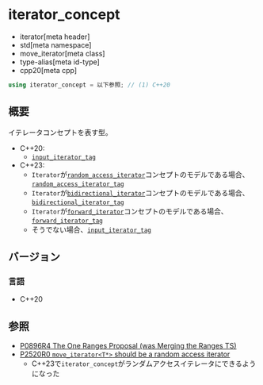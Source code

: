 # iterator_concept
* iterator[meta header]
* std[meta namespace]
* move_iterator[meta class]
* type-alias[meta id-type]
* cpp20[meta cpp]

```cpp
using iterator_concept = 以下参照; // (1) C++20
```

## 概要
イテレータコンセプトを表す型。

- C++20:
    - [`input_iterator_tag`](/reference/iterator/iterator_tag.md)
- C++23:
    - `Iterator`が[`random_access_iterator`](/reference/iterator/random_access_iterator.md)コンセプトのモデルである場合、[`random_access_iterator_tag`](/reference/iterator/iterator_tag.md)
    - `Iterator`が[`bidirectional_iterator`](/reference/iterator/bidirectional_iterator.md)コンセプトのモデルである場合、[`bidirectional_iterator_tag`](/reference/iterator/iterator_tag.md)
    - `Iterator`が[`forward_iterator`](/reference/iterator/forward_iterator.md)コンセプトのモデルである場合、[`forward_iterator_tag`](/reference/iterator/iterator_tag.md)
    - そうでない場合、[`input_iterator_tag`](/reference/iterator/iterator_tag.md)


## バージョン
### 言語
- C++20

## 参照
- [P0896R4 The One Ranges Proposal (was Merging the Ranges TS)](http://www.open-std.org/jtc1/sc22/wg21/docs/papers/2018/p0896r4.pdf)
- [P2520R0 `move_iterator<T*>` should be a random access iterator](https://wg21.link/p2520r0)
    - C++23で`iterator_concept`がランダムアクセスイテレータにできるようになった
